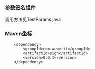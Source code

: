 ### 参数签名组件


调用方法见TestParams.java




### Maven坐标

```
    <dependency>
        <groupId>com.wuweiit</groupId>
        <artifactId>sign</artifactId>
        <version>0.0.1</version>
    </dependency>
```